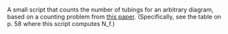A small script that counts the number of tubings for an arbitrary diagram, based on a counting problem from [this paper](https://arxiv.org/pdf/2503.05866). (Specifically, see the table on p. 58 where this script computes N_f.) 
